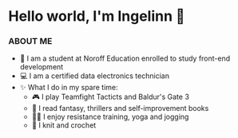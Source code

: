 # Hello world, I'm Ingelinn 👋

### ABOUT ME

* 🌱 I am a student at Noroff Education enrolled to study front-end development
* 💻 I am a certified data electronics technician 
* ✨ What I do in my spare time:
  - 🎮 I play Teamfight Tacticts and Baldur's Gate 3
  - 📖 I read fantasy, thrillers and self-improvement books
  - 🏋️‍♀️ I enjoy resistance training, yoga and jogging
  - 🧶 I knit and crochet 
